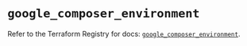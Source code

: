 # `google_composer_environment`

Refer to the Terraform Registry for docs: [`google_composer_environment`](https://registry.terraform.io/providers/hashicorp/google-beta/6.18.1/docs/resources/google_composer_environment).
